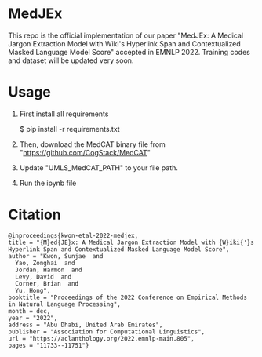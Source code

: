 # MedJEx
This repo is the official implementation of our paper "MedJEx: A Medical Jargon Extraction Model with Wiki's Hyperlink Span and Contextualized Masked Language Model Score" accepted in EMNLP 2022.
Training codes and dataset will be updated very soon.

# Usage
1. First install all requirements

    $ pip install -r requirements.txt

2. Then, download the MedCAT binary file from "https://github.com/CogStack/MedCAT"
3. Update "UMLS_MedCAT_PATH" to your file path.
4. Run the ipynb file

# Citation
    @inproceedings{kwon-etal-2022-medjex,
    title = "{M}ed{JE}x: A Medical Jargon Extraction Model with {W}iki{'}s Hyperlink Span and Contextualized Masked Language Model Score",
    author = "Kwon, Sunjae  and
      Yao, Zonghai  and
      Jordan, Harmon  and
      Levy, David  and
      Corner, Brian  and
      Yu, Hong",
    booktitle = "Proceedings of the 2022 Conference on Empirical Methods in Natural Language Processing",
    month = dec,
    year = "2022",
    address = "Abu Dhabi, United Arab Emirates",
    publisher = "Association for Computational Linguistics",
    url = "https://aclanthology.org/2022.emnlp-main.805",
    pages = "11733--11751"}
